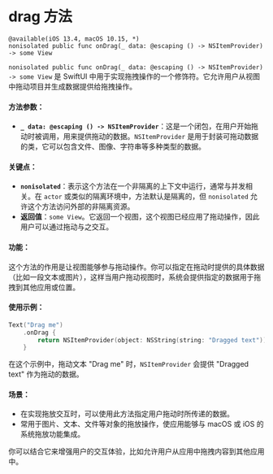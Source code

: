 # drag 方法

```
@available(iOS 13.4, macOS 10.15, *)
nonisolated public func onDrag(_ data: @escaping () -> NSItemProvider) -> some View
```

`nonisolated public func onDrag(_ data: @escaping () -> NSItemProvider) -> some View` 是 SwiftUI 中用于实现拖拽操作的一个修饰符。它允许用户从视图中拖动项目并生成数据提供给拖拽操作。

#### 方法参数：

* **`_ data: @escaping () -> NSItemProvider`**：这是一个闭包，在用户开始拖动时被调用，用来提供拖动的数据。`NSItemProvider` 是用于封装可拖动数据的类，它可以包含文件、图像、字符串等多种类型的数据。

#### 关键点：

* **`nonisolated`**：表示这个方法在一个非隔离的上下文中运行，通常与并发相关。在 `actor` 或类似的隔离环境中，方法默认是隔离的，但 `nonisolated` 允许这个方法访问外部的非隔离资源。
* **返回值**：`some View`。它返回一个视图，这个视图已经应用了拖动操作，因此用户可以通过拖动与之交互。

#### 功能：

这个方法的作用是让视图能够参与拖动操作。你可以指定在拖动时提供的具体数据（比如一段文本或图片），这样当用户拖动视图时，系统会提供指定的数据用于拖拽到其他应用或位置。

#### 使用示例：

```swift
Text("Drag me")
    .onDrag {
        return NSItemProvider(object: NSString(string: "Dragged text"))
    }
```

在这个示例中，拖动文本 "Drag me" 时，`NSItemProvider` 会提供 "Dragged text" 作为拖动的数据。

#### 场景：

* 在实现拖放交互时，可以使用此方法指定用户拖动时所传递的数据。
* 常用于图片、文本、文件等对象的拖放操作，使应用能够与 macOS 或 iOS 的系统拖放功能集成。

你可以结合它来增强用户的交互体验，比如允许用户从应用中拖拽内容到其他应用中。



